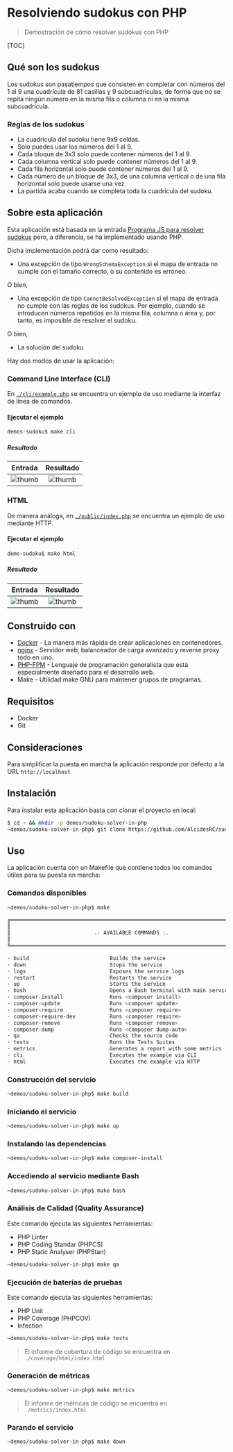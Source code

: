 # Resolviendo sudokus con PHP

> Demostración de cómo resolver sudokus con PHP

[TOC]

## Qué son los sudokus

Los sudokus son pasatiempos que consisten en completar con números del 1 al 9 una cuadrícula de 81 casillas y 9 subcuadrículas, de forma que no se repita ningún número en la misma fila o columna ni en la misma subcuadrícula.

### Reglas de los sudokus

- La cuadrícula del sudoku tiene 9x9 celdas.
- Solo puedes usar los números del 1 al 9.
- Cada bloque de 3x3 solo puede contener números del 1 al 9.
- Cada columna vertical solo puede contener números del 1 al 9.
- Cada fila horizontal solo puede contener números del 1 al 9.
- Cada número de un bloque de 3x3, de una columna vertical o de una fila horizontal solo puede usarse una vez.
- La partida acaba cuando se completa toda la cuadrícula del sudoku.

## Sobre esta aplicación

Esta aplicación está basada en la entrada [Programa JS para resolver sudokus](https://www.microsiervos.com/archivo/ordenadores/programa-javascript-resolver-sudokus.html) pero, a diferencia, se ha implementado usando PHP.

Dicha implementación podrá dar como resultado:

- Una excepción de tipo `WrongSchemaException` si el mapa de entrada no cumple con el tamaño correcto, o su contenido es erróneo.

O bien,

- Una excepción de tipo `CannotBeSolvedException` si el mapa de entrada no cumple con las reglas de los sudokus. Por ejemplo, cuando se introducen números repetidos en la misma fila, columna o área y, por tanto, es imposible de resolver el sudoku.

O bien,

- La solución del sudoku

Hay dos modos de usar la aplicación:

### Command Line Interface (CLI)

En [`./cli/example.php`](./cli/example.php) se encuentra un ejemplo de uso mediante la interfaz de línea de comandos.

#### Ejecutar el ejemplo

```bash
demos-sudoku$ make cli
```

##### Resultado

|  Entrada                         | Resultado                      |
|:--------------------------------:|:------------------------------:|
| ![thumb](./screenshot-input.png) | ![thumb](./screenshot-cli.png) |

### HTML

De manera análoga, en [`./public/index.php`](./public/index.php) se encuentra un ejemplo de uso mediante HTTP.

#### Ejecutar el ejemplo

```bash
demo-sudoku$ make html
```

##### Resultado

|  Entrada                         | Resultado                       |
|:--------------------------------:|:-------------------------------:|
| ![thumb](./screenshot-input.png) | ![thumb](./screenshot-html.png) |

## Construído con

* [Docker](https://www.docker.com/) - La manera más rápida de crear aplicaciones en contenedores.
* [nginx](https://www.nginx.com/) - Servidor web, balanceador de carga avanzado y reverse proxy todo en uno.
* [PHP-FPM](https://www.php.net/) - Lenguaje de programación generalista que está especialmente diseñado para el desarrollo web.
* Make - Utilidad make GNU para mantener grupos de programas.

## Requisitos

- Docker
- Git

## Consideraciones

Para simplificar la puesta en marcha la aplicación responde por defecto a la URL `http://localhost`

## Instalación

Para instalar esta aplicación basta con clonar el proyecto en local:

```bash
$ cd ~ && mkdir -p demos/sudoku-solver-in-php
~demos/sudoku-solver-in-php$ git clone https://github.com/AlcidesRC/sudoku-solver-in-php
```

## Uso

La aplicación cuenta con un Makefile que contiene todos los comandos útiles para su puesta en marcha:

### Comandos disponibles

```bash
~demos/sudoku-solver-in-php$ make

╔══════════════════════════════════════════════════════════════════════════════╗
║                                                                              ║
║                           .: AVAILABLE COMMANDS :.                           ║
║                                                                              ║
╚══════════════════════════════════════════════════════════════════════════════╝

· build                          Builds the service
· down                           Stops the service
· logs                           Exposes the service logs
· restart                        Restarts the service
· up                             Starts the service
· bash                           Opens a Bash terminal with main service
· composer-install               Runs <composer install>
· composer-update                Runs <composer update>
· composer-require               Runs <composer require>
· composer-require-dev           Runs <composer require>
· composer-remove                Runs <composer remove>
· composer-dump                  Runs <composer dump-auto>
· qa                             Checks the source code
· tests                          Runs the Tests Suites
· metrics                        Generates a report with some metrics
· cli                            Executes the example via CLI
· html                           Executes the example via HTTP
```

### Construcción del servicio

```bash
~demos/sudoku-solver-in-php$ make build
```

### Iniciando el servicio

```bash
~demos/sudoku-solver-in-php$ make up
```

### Instalando las dependencias

```bash
~demos/sudoku-solver-in-php$ make composer-install
```

### Accediendo al servicio mediante Bash

```bash
~demos/sudoku-solver-in-php$ make bash
```

### Análisis de Calidad (Quality Assurance)

Este comando ejecuta las siguientes herramientas:

- PHP Linter
- PHP Coding Standar (PHPCS)
- PHP Static Analyser (PHPStan)

```bash
~demos/sudoku-solver-in-php$ make qa
```

### Ejecución de baterías de pruebas

Este comando ejecuta las siguientes herramientas:

- PHP Unit
- PHP Coverage (PHPCOV)
- Infection

```bash
~demos/sudoku-solver-in-php$ make tests
```

> El informe de cobertura de código se encuentra en `./coverage/html/index.html`

### Generación de métricas

```bash
~demos/sudoku-solver-in-php$ make metrics
```

> El informe de métricas de código se encuentra en `./metrics/index.html`

### Parando el servicio

```bash
~demos/sudoku-solver-in-php$ make down
```
